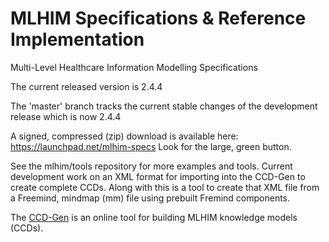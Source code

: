 MLHIM Specifications & Reference Implementation
========================================

Multi-Level Healthcare Information Modelling Specifications

The current released version is 2.4.4

The 'master' branch tracks the current stable changes of the development release which is now 2.4.4

A signed, compressed (zip) download is available here: https://launchpad.net/mlhim-specs Look for the large, green button. 

See the mlhim/tools repository for more examples and tools.  Current development work on an XML format for importing into the CCD-Gen to create complete CCDs.  Along with this is a tool to create that XML file from a Freemind, mindmap (mm) file using prebuilt Fremind components. 

The [CCD-Gen](http://www.ccdgen.com) is an online tool for building MLHIM knowledge models (CCDs).



